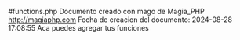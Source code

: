 #functions.php 
Documento creado con mago de Magia_PHP 
http://magiaphp.com 
Fecha de creacion del documento: 2024-08-28 17:08:55 
Aca puedes agregar tus funciones  

